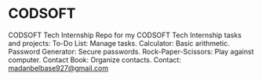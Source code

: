 # CODSOFT
CODSOFT Tech Internship Repo for my CODSOFT Tech Internship tasks and projects:  To-Do List: Manage tasks. Calculator: Basic arithmetic. Password Generator: Secure passwords. Rock-Paper-Scissors: Play against computer. Contact Book: Organize contacts. Contact: madanbelbase927@gmail.com
